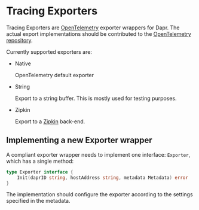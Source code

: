 # Tracing Exporters

Tracing Exporters are [OpenTelemetry](https://opentelemetry.io/) exporter wrappers for Dapr. The actual export implementations should be contributed to the [OpenTelemetry repository](https://github.com/open-telemetry/opentelemetry-collector/tree/master/exporter).

Currently supported exporters are:

* Native

  OpenTelemetry default exporter

* String
  
  Export to a string buffer. This is mostly used for testing purposes.

* Zipkin
  
  Export to a [Zipkin](https://zipkin.io/) back-end.

## Implementing a new Exporter wrapper

A compliant exporter wrapper needs to implement one interface: `Exporter`, which has a single method:

```go
type Exporter interface {
	Init(daprID string, hostAddress string, metadata Metadata) error
}
```

The implementation should configure the exporter according to the settings specified in the metadata.  
